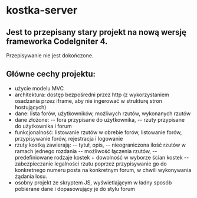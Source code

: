 # kostka-server

## Jest to przepisany stary projekt na nową wersję frameworka CodeIgniter 4.
Przepisywanie nie jest dokończone.

## Główne cechy projektu:
- użycie modelu MVC
- architektura: dostęp bezpośredni przez http (z wykorzystaniem osadzania przez iframe, aby nie ingerować w strukturę stron hostujących)
- dane: lista forów, użytkowników, możliwych rzutów, wykonanych rzutów
- dane złożone:
  -- fora przypisane do użytkownika,
  -- rzuty przypisane do użytkownika i forum
- funkcjonalność: listowanie rzutów w obrebie forów, listowanie forów, przypisywanie forów, rejestracja i logowanie
- rzuty kostką zawierają:
  -- tytuł, opis,
  -- nieograniczona ilość rzutów w ramach jednego rozdania
  -- możliwość łączenia rzutów,
  -- predefiniowane rodzaje kostek + dowolność w wyborze ścian kostek
  -- zabezpieczanie legalności rzutu poprzez przypisywanie go do konkretnego numeru posta na konkretnym forum, w chwili wykonywania żądania losu.
- osobny projekt ze skryptem JS, wyświetlającym w ładny sposób pobierane dane i dopasowujący je do stylu forum
